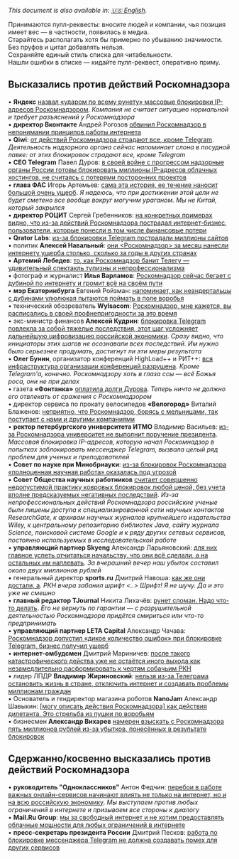 _This document is also available in: [🇺🇸 English](https://github.com/nazarov-tech/rkn/blob/master/reactions_en.md)._

Принимаются пулл-реквесты: вносите людей и компании, чья позиция имеет вес — в частности, появилась в медиа.  
Старайтесь располагать хотя бы примерно по убыванию значимости.  
Без пруфов и цитат добавлять нельзя.  
Сохраняйте единый стиль списка для читабельности.  
Нашли ошибки в списке — кидайте пулл-реквест, оперативно приму.

## Высказались против действий Роскомнадзора

• **Яндекс** [назвал «ударом по всему рунету» массовые блокировки IP-адресов Роскомнадзором](https://vc.ru/37173-yandeks-nazval-udarom-po-vsemu-runetu-massovye-blokirovki-ip-adresov-roskomnadzorom).
*Компания не считает ситуацию нормальной и требует разъяснений у Роскомнадзора*  
• **директор Вконтакте** Андрей Рогозов [обвинил Роскомнадзор в непонимании принципов работы интернета](https://www.vedomosti.ru/technology/news/2018/04/27/768104-v-kontakte-obvinil-roskomnadzor)  
• **Qiwi**: [от действий Роскомнадзора страдают все, кроме Telegram](https://ria.ru/society/20180428/1519610220.html). *Деятельность надзорного органа сейчас напоминает слона в посудной лавке: от этих блокировок страдают все, кроме Telegram*    
• **CEO Telegram** Павел Дуров: [в своей войне с прогрессом надзорные органы России готовы блокировать миллионы IP-адресов облачных хостингов, не считаясь с потерями посторонних проектов](https://vk.com/wall1_2307813)  
• **глава ФАС** Игорь Артемьев: [сама эта история, ее течение наносит большой очень ущерб](https://www.gazeta.ru/tech/news/2018/04/25/n_11458789.shtml). _Я надеюсь, что при достижении этой цели не будет сметено все вообще вокруг могучим ураганом. Мы не Китай, который закрылся_  
• **директор РОЦИТ** Сергей Гребенников: [на конкретных примерах видно, что из-за действий Роскомнадзора пострадал интернет-бизнес, пользователи, которые понесли в том числе финансовые потери](https://rocit.ru/news/rocit-and-rkn-meeting)  
• **Qrator Labs**: [из-за блокировки Telegram пострадали миллионы сайтов](https://klops.ru/news/2018-04-17/173230-qrator-labs-iz-za-blokirovki-telegram-postradali-milliony-saytov)  
• политик **Алексей Навальный**: [они \<Роскомнадзор\> за месяц нанесли интернету ущерба столько, сколько за годы в других странах](https://youtu.be/VWXE4WybsxI?t=16m28s)  
• **Артемий Лебедев**: [то, как Роскомнадзор банит Телегу — удивительный спектакль тупизны и непрофессионализма](https://tema.livejournal.com/2749709.html)  
• фотограф и журналист **Илья Варламов**: [Роскомнадзор сейчас бегает с дубиной по интернету и громит всё на своём пути](https://varlamov.ru/2884958.html)    
• **мэр Екатеринбурга** Евгений Ройзман: [напоминает, как неандертальцы с дубинами улюлюкая пытаются поймать в поле воробья](http://www.the-village.ru/village/city/news-city/309577-roizman-telegram/?)  
• технический обозреватель **Wylsacom**: [Роскомнадзор, мне кажется, вы расписались в своей профнепригодности за это время](https://youtu.be/VVWpOrDLD9M?t=49s)  
• экс-министр финансов **Алексей Кудрин**: [блокировка Telegram повлекла за собой тяжелые последствия, этот шаг усложняет дальнейшую цифровизацию российской экономики](http://www.interfax.ru/russia/610233). _Сразу видно, что инициаторы этих шагов не осознавали всех последствий. Им нужно было серьезнее продумать, достигнут ли эти меры результата_  
• **Олег Бунин**, организатор конференций HighLoad++ и РИТ++: [вся инфраструктура организации конференций разрушена](https://www.facebook.com/oleg.bunin/posts/1990875597620788). _Кроме Telegram'а, конечно. Роскомнадзору хоть в глаза ссы — всё Божья роса, они не при делах_  
• газета **«Фонтанка»** [оплатила долги Дурова](https://www.fontanka.ru/2018/04/24/058/). _Теперь ничто не должно его отвлекать от сражения с Роскомнадзором_  
• директор сервиса по прокату велосипедов **«Велогород»** Виталий Блаженов: [неприятно, что Роскомнадзор, борясь с мельницами, так поступает с нами и другими компаниями](https://paperpaper.ru/rkn-vs-telegram-vs-business/)  
• **ректор петербургского университета ИТМО** Владимир Васильев: [из-за Роскомнадзора университет не выполнит поручение президента](https://meduza.io/news/2018/04/26/rektor-itmo-predupredil-sovetnika-putina-iz-za-roskomnadzora-universitet-ne-vypolnit-poruchenie-prezidenta). *Массовая блокировка IP-адресов, которую начал Роскомнадзор в попытках заблокировать мессенджер Telegram, вызвала целый ряд проблем для ученых и преподавателей*  
• **Cовет по науке при Минобрнауки**: [из-за блокировок Роскомнадзора «полноценная научная работа» оказалась под угрозой](https://sovet-po-nauke.ru/info/25042018-internet-for-science)  
• **Совет Общества научных работников** [считает совершенно недопустимой практику ковровых блокировок любой ценой, без учета вполне предсказуемых негативных последствий](https://trv-science.ru/2018/04/25/onr-protiv-blokirovok/). _Из-за непрофессиональных действий Роскомнадзора российские ученые были лишены доступа к специализированной сети научных контактов ResearchGate, к архивам научных журналов крупнейшего издательства Wiley, к центральному репозиторию библиотек Java, сайту журнала Science, поисковой системе Google и к ряду других сетевых сервисов, постоянно используемых в исследовательской работе_  
• **управляющий партнер Skyeng** Александр Ларьяновский: [для них главное успеть отчитаться начальству, что они всё сделали, а на остальных им наплевать](https://meduza.io/feature/2018/04/17/ih-logika-odnim-servisom-bolshe-odnim-menshe-nu-i-chto). *За вчерашний вечер наш убыток составил около двух миллионов рублей*  
• генеральный директор **sports.ru** Дмитрий Навоша: [как же они достали, а](https://twitter.com/navosha/status/988733483353825281). _РКН вчера забанил шрифт <..> Шрифт! Я не шучу. Да и это уже не смешно_  
• **главный редактор TJournal** Никита Лихачёв: [рунет сломан. Надо что-то делать](https://tjournal.ru/69612-runet-sloman-nado-chto-to-delat). *Его не вернуть по гарантии — с разрушительной деятельностью Роскомнадзора придётся смириться или что-то предпринимать*  
• **управляющий партнер LETA Capital** Александр Чачава: [Роскомнадзор допустил «дикое количество ошибок» при блокировке Telegram, бизнес получил ущерб](https://www.kommersant.ru/doc/3614069)  
• **интернет-омбудсмен** Дмитрий Мариничев: [после такого катастрофического действа уже не остаётся иного выхода как незамедлительно расформировать к чертям собачьим РКН](https://www.facebook.com/dmitry.marinichev/posts/10204248543970970)   
• лидер ЛПДР **Владимир Жириновский**: [нельзя из-за Телеграма остановить жизнь в стране, отключить интернет и создавать проблемы миллионам граждан](https://regnum.ru/news/2405452.html)  
• Основатель и гендиректор магазина роботов **NanoJam** Александр Шавыкин: [\[могу описать действия Роскомнадзора\] как действия дилетанта. Это стрельба из пушки по воробьям](https://paperpaper.ru/rkn-vs-telegram-vs-business/)  
• бизнесмен **Александр Вихарев** [намерен взыскать с Роскомнадзора пять миллионов рублей из-за убытков, понесённых в результате блокировок](https://www.znak.com/2018-04-27/na_roskomnadzor_podan_pervyy_isk_iz_za_blokirovki_telegram_na_5_mln_rubley)  

## Сдержанно/косвенно высказались против действий Роскомнадзора

• **руководитель "Одноклассников"** Антон Федчин: [перебои в работе важных онлайн-сервисов начинают влиять не только на интернет, но и на всю российскую экономику](https://ok.ru/okmedia/topic/68281289059145). *Мы выступаем против любых ограничений в интернете и призываем все стороны к диалогу*  
• **Mail.Ru Group**: [мы за свободный интернет и не хотим предоставлять облачные мощности для любых ограничений в интернете](https://www.rbc.ru/technology_and_media/24/04/2018/5adf0ba89a7947c63b5f3e71)  
• **пресс-секретарь президента России** Дмитрий Песков: [работа по блокировке мессенджера Telegram не должна создавать помех для других сервисов](https://lenta.ru/news/2018/04/27/blok_telegram/)  
